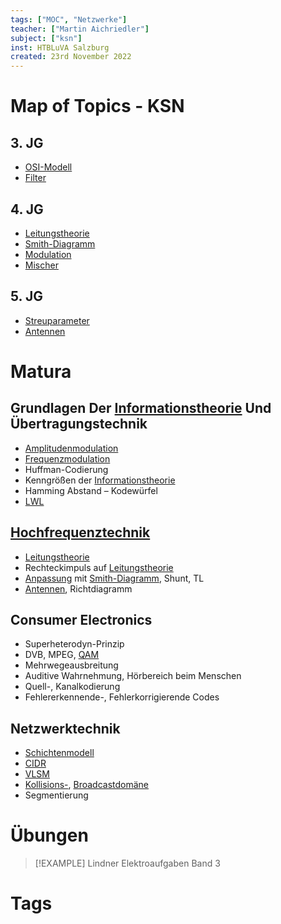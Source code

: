 ```yaml
---
tags: ["MOC", "Netzwerke"]
teacher: ["Martin Aichriedler"]
subject: ["ksn"]
inst: HTBLuVA Salzburg
created: 23rd November 2022
---
```


# Map of Topics - KSN

## 3. JG

- [OSI-Modell](../Netzwerktechnik/OSI-Modell.md)
- [Filter](../Hardwareentwicklung/Filter.md)

## 4. JG

- [Leitungstheorie](Leitungstheorie.md)
- [Smith-Diagramm](Smith-Diagramm.md)
- [Modulation](Modulation.md)
- [Mischer](Mischer.md)

## 5. JG

- [Streuparameter](Streuparameter.md)
- [Antennen](Antenne.md)

# Matura

## Grundlagen Der [Informationstheorie](../Netzwerktechnik/Informationstheorie.md) Und Übertragungstechnik

- [Amplitudenmodulation](Amplitudenmodulation.md)
- [Frequenzmodulation](Frequenzmodulation.md)
- Huffman-Codierung
- Kenngrößen der [Informationstheorie](../Netzwerktechnik/Informationstheorie.md)
- Hamming Abstand – Kodewürfel
- [LWL](Lichtwellenleiter.md)

## [Hochfrequenztechnik](sRDP%20KSN%20-%20HF-Technik.md)

- [Leitungstheorie](Leitungstheorie.md)
- Rechteckimpuls auf [Leitungstheorie](Leitungstheorie.md)
- [Anpassung](../Elektrodynamik/Impedanz.md) mit [Smith-Diagramm](Smith-Diagramm.md), Shunt, TL
- [Antennen](Antenne.md), Richtdiagramm

## Consumer Electronics

- Superheterodyn-Prinzip
- DVB, MPEG, [QAM](Quadratur%20Amplituden%20Modulation.md)
- Mehrwegeausbreitung
- Auditive Wahrnehmung, Hörbereich beim Menschen
- Quell-, Kanalkodierung
- Fehlererkennende-, Fehlerkorrigierende Codes

## Netzwerktechnik

- [Schichtenmodell](../Netzwerktechnik/OSI-Modell.md)
- [CIDR](../Netzwerktechnik/CIDR.md)
- [VLSM](../Netzwerktechnik/VLSM.md)
- [Kollisions-](../Netzwerktechnik/Kollisionsdomäne.md), [Broadcastdomäne](../Netzwerktechnik/Broadcastdomäne.md)
- Segmentierung

# Übungen

> [!EXAMPLE] Lindner Elektroaufgaben Band 3

# Tags
